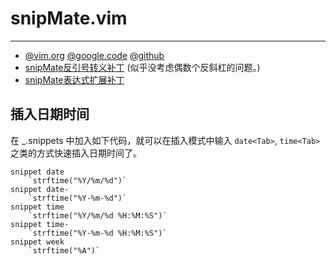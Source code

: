 
# snipMate.vim

----

* [@vim.org](http://www.vim.org/scripts/script.php?script_id=2540)
    [@google.code](http://code.google.com/p/snipmate/)
    [@github](https://github.com/msanders/snipmate.vim)
* [snipMate反引号转义补丁](http://blog.liancheng.info/?p=211) (似乎没考虑偶数个反斜杠的问题。)
* [snipMate表达式扩展补丁](http://lilydjwg.is-programmer.com/posts/22799.html)

## 插入日期时间

在 _.snippets 中加入如下代码，就可以在插入模式中输入 `date<Tab>`, `time<Tab>`
之类的方式快速插入日期时间了。

```
snippet date
	`strftime("%Y/%m/%d")`
snippet date-
	`strftime("%Y-%m-%d")`
snippet time
	`strftime("%Y/%m/%d %H:%M:%S")`
snippet time-
	`strftime("%Y-%m-%d %H:%M:%S")`
snippet week
	`strftime("%A")`
```
